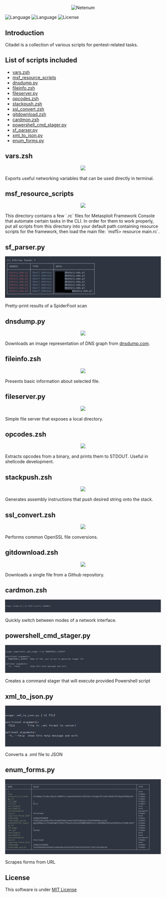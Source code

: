 <h1 align="center">  </h1> <br>

<p align="center">
  <a>
    <img alt="Netenum" title="Netenum" src="img/citadel.png">
  </a>
</p>


![Language](https://img.shields.io/badge/Language-Python-blue.svg?longCache=true&style=flat-square)  ![Language](https://img.shields.io/badge/Language-Bash-magenta.svg?longCache=true&style=flat-square) 
   ![License](https://img.shields.io/badge/License-MIT-purple.svg?longCache=true&style=flat-square)   

## Introduction
Citadel is a collection of various scripts for pentest-related tasks.


## List of scripts included
- [vars.zsh](#vars.zsh)
- [msf\_resource\_scripts](#msf_resource_scripts)
- [dnsdump.py](#dnsdump.py)
- [fileinfo.zsh](#fileinfo.zsh)
- [fileserver.py](#fileserver.py)
- [opcodes.zsh](#opcodes.zsh)
- [stackpush.zsh](#stackpush.zsh)
- [ssl_convert.zsh](#ssl_convert.zsh)
- [gitdownload.zsh](#gitdownload.zsh)
- [cardmon.zsh](#cardmon.zsh)
- [powershell\_cmd\_stager.py](#powershell_cmd_stager.py)
- [sf_parser.py](#sf_parser.py)
- [xml\_to_json.py](#xml_to_json.py)
- [enum_forms.py](#enum_forms.py)






## vars.zsh
<p align="center">
  <a>
    <img src="img/vars_screen.png">
  </a>
</p>
Exports useful networking variables that can be used directly in terminal. 


## msf\_resource\_scripts
<p align="center">
  <a>
    <img src="img/msfscripts_screen.png">
  </a>
</p>
This directory contains a few `.rc` files for Metasploit Framework Console that automate certain tasks in the CLI. In order for them to work properly, put all scripts from this directory into your default path containing resource scripts for the framework, then load the main file: `msf5> resource main.rc`.  

## sf_parser.py
<p align="center">
  <a>
    <img src="img/sf_parser_screen.png">
  </a>
</p>
Pretty-print results of a SpiderFoot scan

## dnsdump.py
<p align="center">
  <a>
    <img src="img/dnsdump_screen.png">
  </a>
</p>

Downloads an image representation of DNS graph from [dnsdump.com](http://dnsdump.com).


## fileinfo.zsh
<p align="center">
  <a>
    <img src="img/fileinfo_screen.png">
  </a>
</p>

Presents basic information about selected file.  


## fileserver.py
<p align="center">
  <a>
    <img src="img/fileserver_screen.png">
  </a>
</p>

Simple file server that exposes a local directory.


## opcodes.zsh
<p align="center">
  <a>
    <img src="img/opcodes_screen.png">
  </a>
</p>
Extracts opcodes from a binary, and prints them to STDOUT. Useful in shellcode development.


## stackpush.zsh
<p align="center">
  <a>
    <img src="img/stackpush_screen.png">
  </a>
</p>
Generates assembly instructions that push desired string onto the stack.


## ssl_convert.zsh
<p align="center">
  <a>
    <img src="img/sslconvert_screen.png">
  </a>
</p>
Performs common OpenSSL file conversions.


## gitdownload.zsh
<p align="center">
  <a>
    <img src="img/gitdownload_screen.png">
  </a>
</p>
Downloads a single file from a Github repository.


## cardmon.zsh
<p align="center">
  <a>
    <img src="img/cardmon_screen.png">
  </a>
</p>
Quickly switch between modes of a network interface.

## powershell\_cmd_stager.py
<p align="center">
  <a>
    <img src="img/powershell_cmd_stager_screen.png">
  </a>
</p>
Creates a command stager that will execute provided Powershell script

## xml\_to_json.py
<p align="center">
  <a>
    <img src="img/xml_to_json_screen.png">
  </a>
</p>
Converts a .xml file to JSON

## enum_forms.py
<p align="center">
  <a>
    <img src="img/enum_forms_screen.png">
  </a>
</p>
Scrapes forms from URL





## License
This software is under [MIT License](https://en.wikipedia.org/wiki/MIT_License)



